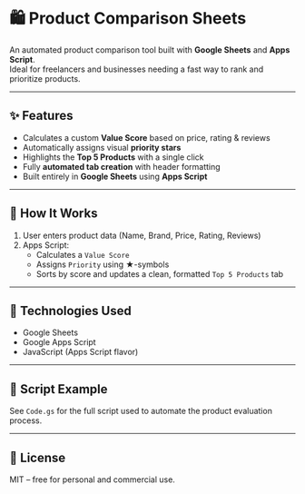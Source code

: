 # 🛍️ Product Comparison Sheets

An automated product comparison tool built with **Google Sheets** and **Apps Script**.  
Ideal for freelancers and businesses needing a fast way to rank and prioritize products.

---

## ✨ Features

- Calculates a custom **Value Score** based on price, rating & reviews
- Automatically assigns visual **priority stars**
- Highlights the **Top 5 Products** with a single click
- Fully **automated tab creation** with header formatting
- Built entirely in **Google Sheets** using **Apps Script**

---

## 🧠 How It Works

1. User enters product data (Name, Brand, Price, Rating, Reviews)
2. Apps Script:
   - Calculates a `Value Score`
   - Assigns `Priority` using ★-symbols
   - Sorts by score and updates a clean, formatted `Top 5 Products` tab

---

## 🧪 Technologies Used

- Google Sheets
- Google Apps Script
- JavaScript (Apps Script flavor)

---

## 🧩 Script Example

See `Code.gs` for the full script used to automate the product evaluation process.

---

## 📄 License

MIT – free for personal and commercial use.
